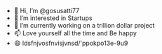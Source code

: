 - 👋 Hi, I’m @gosusatti77
- 👀 I’m interested in Startups
- 🌱 I’m currently working on a trillion dollar project
- 📫 Love yourself all the time and Be happy
- 😄 ldsfnjvosfnvisjvnsd/'ppokpo13e-9u9
  

<!---
gosusatti77/gosusatti77 is a ✨ special ✨ repository because its `README.md` (this file) appears on your GitHub profile.
You can click the Preview link to take a look at your changes.
--->
